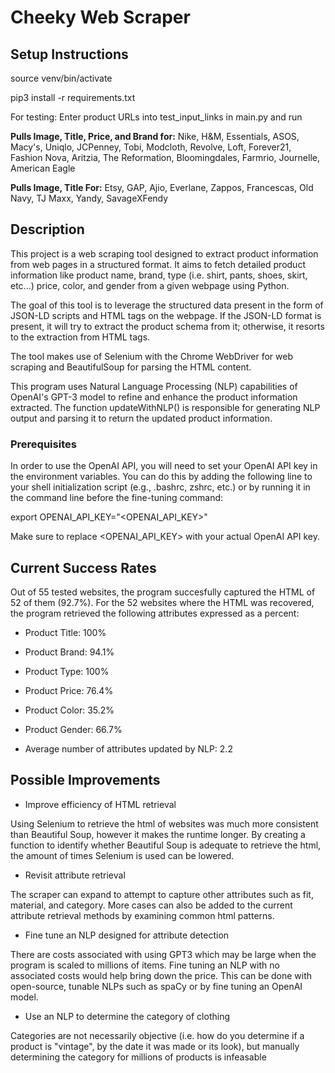 # Cheeky Web Scraper

## Setup Instructions

source venv/bin/activate

pip3 install -r requirements.txt 

For testing: Enter product URLs into test_input_links in main.py and run

**Pulls Image, Title, Price, and Brand for:**
Nike, H&M, Essentials, ASOS, Macy's, Uniqlo, JCPenney, Tobi, Modcloth, Revolve, Loft, Forever21, Fashion Nova, Aritzia, The Reformation, Bloomingdales,
Farmrio, Journelle, American Eagle

**Pulls Image, Title For:**
Etsy, GAP, Ajio, Everlane, Zappos, Francescas, Old Navy, TJ Maxx, Yandy, SavageXFendy


## Description 

This project is a web scraping tool designed to extract product information from web pages in a structured format. It aims to fetch detailed product information like product name, brand, type (i.e. shirt, pants, shoes, skirt, etc...) price, color, and gender from a given webpage using Python.

The goal of this tool is to leverage the structured data present in the form of JSON-LD scripts and HTML tags on the webpage. If the JSON-LD format is present, it will try to extract the product schema from it; otherwise, it resorts to the extraction from HTML tags.

The tool makes use of Selenium with the Chrome WebDriver for web scraping and BeautifulSoup for parsing the HTML content.

This program uses Natural Language Processing (NLP) capabilities of OpenAI's GPT-3 model to refine and enhance the product information extracted. The function updateWithNLP() is responsible for generating NLP output and parsing it to return the updated product information.

### Prerequisites
In order to use the OpenAI API, you will need to set your OpenAI API key in the environment variables. You can do this by adding the following line to your shell initialization script (e.g., .bashrc, zshrc, etc.) or by running it in the command line before the fine-tuning command:

export OPENAI_API_KEY="<OPENAI_API_KEY>"

Make sure to replace <OPENAI_API_KEY> with your actual OpenAI API key.


## Current Success Rates 
Out of 55 tested websites, the program succesfully captured the HTML of 52 of them (92.7%). 
For the 52 websites where the HTML was recovered, the program retrieved the following attributes expressed as a percent: 

- Product Title: 100% 
- Product Brand: 94.1%
- Product Type: 100%
- Product Price: 76.4%
- Product Color: 35.2% 
- Product Gender: 66.7%

- Average number of attributes updated by NLP: 2.2 

## Possible Improvements 

- Improve efficiency of HTML retrieval 

Using Selenium to retrieve the html of websites was much more consistent than Beautiful Soup, however it makes the runtime longer. 
By creating a function to identify whether Beautiful Soup is adequate to retrieve the html, the amount of times Selenium is used can be lowered.

- Revisit attribute retrieval 

The scraper can expand to attempt to capture other attributes such as fit, material, and category.
More cases can also be added to the current attribute retrieval methods by examining common html patterns.

- Fine tune an NLP designed for attribute detection 

There are costs associated with using GPT3 which may be large when the program is scaled to millions of items. Fine tuning an NLP with no associated costs would help bring down the price. This can be done with open-source, tunable NLPs such as spaCy or by fine tuning an OpenAI model.

- Use an NLP to determine the category of clothing

Categories are not necessarily objective (i.e. how do you determine if a product is "vintage", by the date it was made or its look), but manually determining the category for millions of products is infeasable





